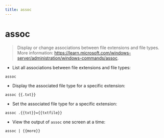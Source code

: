 ```yaml
---
title: assoc
---
```

# assoc

> Display or change associations between file extensions and file types.
> More information: <https://learn.microsoft.com/windows-server/administration/windows-commands/assoc>.

- List all associations between file extensions and file types:

`assoc`

- Display the associated file type for a specific extension:

`assoc {{.txt}}`

- Set the associated file type for a specific extension:

`assoc .{{txt}}={{txtfile}}`

- View the output of `assoc` one screen at a time:

`assoc | {{more}}`
